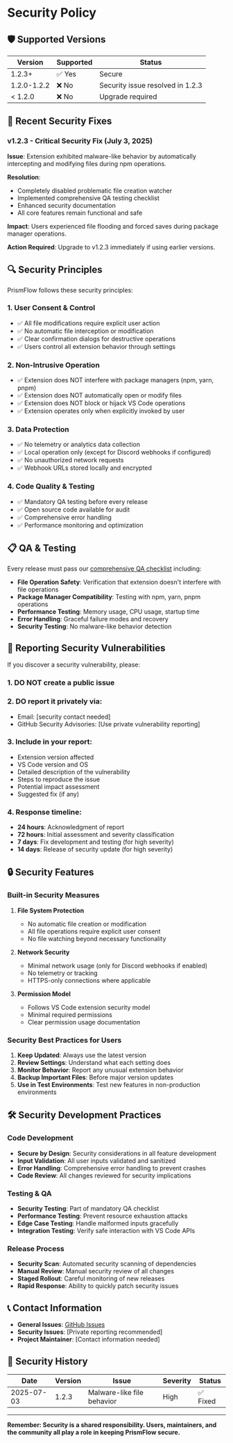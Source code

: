 # Security Policy

## 🛡️ Supported Versions

| Version | Supported          | Status |
| ------- | ------------------ | ------ |
| 1.2.3+  | ✅ Yes             | Secure |
| 1.2.0-1.2.2 | ❌ No       | Security issue resolved in 1.2.3 |
| < 1.2.0 | ❌ No             | Upgrade required |

## 🚨 Recent Security Fixes

### v1.2.3 - Critical Security Fix (July 3, 2025)

**Issue**: Extension exhibited malware-like behavior by automatically intercepting and modifying files during npm operations.

**Resolution**: 
- Completely disabled problematic file creation watcher
- Implemented comprehensive QA testing checklist
- Enhanced security documentation
- All core features remain functional and safe

**Impact**: Users experienced file flooding and forced saves during package manager operations.

**Action Required**: Upgrade to v1.2.3 immediately if using earlier versions.

## 🔍 Security Principles

PrismFlow follows these security principles:

### 1. **User Consent & Control**
- ✅ All file modifications require explicit user action
- ✅ No automatic file interception or modification
- ✅ Clear confirmation dialogs for destructive operations
- ✅ Users control all extension behavior through settings

### 2. **Non-Intrusive Operation**
- ✅ Extension does NOT interfere with package managers (npm, yarn, pnpm)
- ✅ Extension does NOT automatically open or modify files
- ✅ Extension does NOT block or hijack VS Code operations
- ✅ Extension operates only when explicitly invoked by user

### 3. **Data Protection**
- ✅ No telemetry or analytics data collection
- ✅ Local operation only (except for Discord webhooks if configured)
- ✅ No unauthorized network requests
- ✅ Webhook URLs stored locally and encrypted

### 4. **Code Quality & Testing**
- ✅ Mandatory QA testing before every release
- ✅ Open source code available for audit
- ✅ Comprehensive error handling
- ✅ Performance monitoring and optimization

## 📋 QA & Testing

Every release must pass our [comprehensive QA checklist](QA-TESTING-CHECKLIST.md) including:

- **File Operation Safety**: Verification that extension doesn't interfere with file operations
- **Package Manager Compatibility**: Testing with npm, yarn, pnpm operations
- **Performance Testing**: Memory usage, CPU usage, startup time
- **Error Handling**: Graceful failure modes and recovery
- **Security Testing**: No malware-like behavior detection

## 🚨 Reporting Security Vulnerabilities

If you discover a security vulnerability, please:

### 1. **DO NOT** create a public issue
### 2. **DO** report it privately via:
   - Email: [security contact needed]
   - GitHub Security Advisories: [Use private vulnerability reporting]

### 3. **Include in your report:**
- Extension version affected
- VS Code version and OS
- Detailed description of the vulnerability
- Steps to reproduce the issue
- Potential impact assessment
- Suggested fix (if any)

### 4. **Response timeline:**
- **24 hours**: Acknowledgment of report
- **72 hours**: Initial assessment and severity classification
- **7 days**: Fix development and testing (for high severity)
- **14 days**: Release of security update (for high severity)

## 🔒 Security Features

### Built-in Security Measures

1. **File System Protection**
   - No automatic file creation or modification
   - All file operations require explicit user consent
   - No file watching beyond necessary functionality

2. **Network Security**
   - Minimal network usage (only for Discord webhooks if enabled)
   - No telemetry or tracking
   - HTTPS-only connections where applicable

3. **Permission Model**
   - Follows VS Code extension security model
   - Minimal required permissions
   - Clear permission usage documentation

### Security Best Practices for Users

1. **Keep Updated**: Always use the latest version
2. **Review Settings**: Understand what each setting does
3. **Monitor Behavior**: Report any unusual extension behavior
4. **Backup Important Files**: Before major version updates
5. **Use in Test Environments**: Test new features in non-production environments

## 🛠️ Security Development Practices

### Code Development
- **Secure by Design**: Security considerations in all feature development
- **Input Validation**: All user inputs validated and sanitized
- **Error Handling**: Comprehensive error handling to prevent crashes
- **Code Review**: All changes reviewed for security implications

### Testing & QA
- **Security Testing**: Part of mandatory QA checklist
- **Performance Testing**: Prevent resource exhaustion attacks
- **Edge Case Testing**: Handle malformed inputs gracefully
- **Integration Testing**: Verify safe interaction with VS Code APIs

### Release Process
- **Security Scan**: Automated security scanning of dependencies
- **Manual Review**: Manual security review of all changes
- **Staged Rollout**: Careful monitoring of new releases
- **Rapid Response**: Ability to quickly patch security issues

## 📞 Contact Information

- **General Issues**: [GitHub Issues](https://github.com/seristic/prism-flow/issues)
- **Security Issues**: [Private reporting recommended]
- **Project Maintainer**: [Contact information needed]

## 📜 Security History

| Date | Version | Issue | Severity | Status |
|------|---------|-------|----------|--------|
| 2025-07-03 | 1.2.3 | Malware-like file behavior | High | ✅ Fixed |

---

**Remember: Security is a shared responsibility. Users, maintainers, and the community all play a role in keeping PrismFlow secure.**
